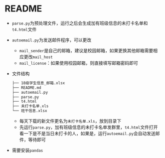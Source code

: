# README

* `parse.py`为预处理文件，运行之后会生成加有班级信息的未打卡名单和`t4.html`文件

* `autoemail.py`为发送邮件程序，可以更改

  * `mail_sender`是自己的邮箱，建议是校园邮箱，如果更换其他邮箱需要相应更改`mail_host`
  * `mail_license`：如果使用校园邮箱，则直接填写邮箱密码即可

* 文件结构

  ```bash
  ├── 18级学生信息_邮箱.xlsx
  ├── README.md
  ├── autoemail.py
  ├── parse.py
  ├── t4.html
  ├── 未打卡名单.xls
  └── 班干信息.xlsx
  ```

  * 每天下载的新文件更名为`未打卡名单.xls`，放到目录下
  * 先运行`parse.py`，加有班级信息的未打卡名单发群里，`t4.html`文件打开看一下是不是当日未打卡的人，如果是，运行`autoemail.py`会自动发送邮件，等待即可

* 需要安装`pandas`

